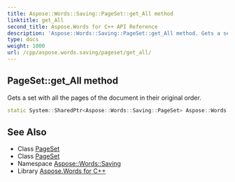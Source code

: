 ```yaml
---
title: Aspose::Words::Saving::PageSet::get_All method
linktitle: get_All
second_title: Aspose.Words for C++ API Reference
description: 'Aspose::Words::Saving::PageSet::get_All method. Gets a set with all the pages of the document in their original order in C++.'
type: docs
weight: 1000
url: /cpp/aspose.words.saving/pageset/get_all/
---
```

## PageSet::get_All method


Gets a set with all the pages of the document in their original order.

```cpp
static System::SharedPtr<Aspose::Words::Saving::PageSet> Aspose::Words::Saving::PageSet::get_All()
```

## See Also

* Class [PageSet](../)
* Class [PageSet](../)
* Namespace [Aspose::Words::Saving](../../)
* Library [Aspose.Words for C++](../../../)
